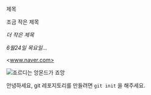 제목

조금 작은 제목

*더 작은 제목* 

_6월24일 목요일..._



<www.naver.com>



![죠르디는 앙몬드가 죠앙](https://item.kakaocdn.net/do/c9230634b95167d3f4c177bb02c9f73d8b566dca82634c93f811198148a26065)

안녕하세요, git 레포지토리를 만들려면 `git init` 을 해주세요.




